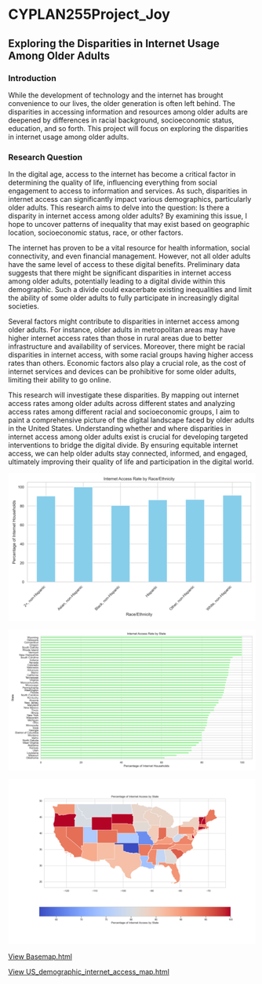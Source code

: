 # CYPLAN255Project_Joy
## Exploring the Disparities in Internet Usage Among Older Adults

### Introduction
While the development of technology and the internet has brought convenience to our lives, the older generation is often left behind. The disparities in accessing information and resources among older adults are deepened by differences in racial background, socioeconomic status, education, and so forth. This project will focus on exploring the disparities in internet usage among older adults.

### Research Question
In the digital age, access to the internet has become a critical factor in determining the quality of life, influencing everything from social engagement to access to information and services. As such, disparities in internet access can significantly impact various demographics, particularly older adults. This research aims to delve into the question: Is there a disparity in internet access among older adults? By examining this issue, I hope to uncover patterns of inequality that may exist based on geographic location, socioeconomic status, race, or other factors.

The internet has proven to be a vital resource for health information, social connectivity, and even financial management. However, not all older adults have the same level of access to these digital benefits. Preliminary data suggests that there might be significant disparities in internet access among older adults, potentially leading to a digital divide within this demographic. Such a divide could exacerbate existing inequalities and limit the ability of some older adults to fully participate in increasingly digital societies.

Several factors might contribute to disparities in internet access among older adults. For instance, older adults in metropolitan areas may have higher internet access rates than those in rural areas due to better infrastructure and availability of services. Moreover, there might be racial disparities in internet access, with some racial groups having higher access rates than others. Economic factors also play a crucial role, as the cost of internet services and devices can be prohibitive for some older adults, limiting their ability to go online.

This research will investigate these disparities. By mapping out internet access rates among older adults across different states and analyzing access rates among different racial and socioeconomic groups, I aim to paint a comprehensive picture of the digital landscape faced by older adults in the United States. Understanding whether and where disparities in internet access among older adults exist is crucial for developing targeted interventions to bridge the digital divide. By ensuring equitable internet access, we can help older adults stay connected, informed, and engaged, ultimately improving their quality of life and participation in the digital world.


![Internet Access Rate by Race/Ethnicity](USCon_Internet_access_by_race.png)

![Internet Access Rate by Race_State](USCon_Internet_access_rate_by_state.png)

![Internet Access Rate by Race_State](USCon_internet_access_by_state.png)

[View Basemap.html](Basemap.html)

[View US_demographic_internet_access_map.html](US_demographic_internet_access_map.html)


